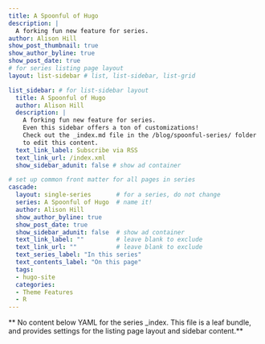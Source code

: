 ```yaml
---
title: A Spoonful of Hugo
description: |
  A forking fun new feature for series.
author: Alison Hill
show_post_thumbnail: true
show_author_byline: true
show_post_date: true
# for series listing page layout
layout: list-sidebar # list, list-sidebar, list-grid

list_sidebar: # for list-sidebar layout
  title: A Spoonful of Hugo
  author: Alison Hill
  description: |
    A forking fun new feature for series. 
    Even this sidebar offers a ton of customizations!
    Check out the _index.md file in the /blog/spoonful-series/ folder 
    to edit this content.
  text_link_label: Subscribe via RSS
  text_link_url: /index.xml
  show_sidebar_adunit: false # show ad container

# set up common front matter for all pages in series
cascade:
  layout: single-series       # for a series, do not change
  series: A Spoonful of Hugo  # name it!
  author: Alison Hill        
  show_author_byline: true
  show_post_date: true
  show_sidebar_adunit: false  # show ad container
  text_link_label: ""         # leave blank to exclude
  text_link_url: ""           # leave blank to exclude
  text_series_label: "In this series" 
  text_contents_label: "On this page" 
  tags:
  - hugo-site
  categories:
  - Theme Features
  - R
---
```


** No content below YAML for the series _index. This file is a leaf bundle, and provides settings for the listing page layout and sidebar content.**